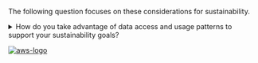 The following question focuses on these considerations for sustainability.

<details>
<summary>How do you take advantage of data access and usage patterns to support your sustainability goals?</summary>
<p>
Implement data management practices to reduce the provisioned storage required to support your workload, and the resources required to use it. Understand your data, and use storage technologies and configurations that best support the business value of the data and how it’s used. Lifecycle data to more efficient, less performant storage when requirements decrease, and delete data that’s no longer required.
</p>
</details>

<a href="https://docs.aws.amazon.com/wellarchitected/latest/framework/sus-data-patterns.html">![aws-logo](https://img.shields.io/badge/Amazon_AWS-FF9900?style=for-the-badge&logo=amazonaws&logoColor=white)</a>